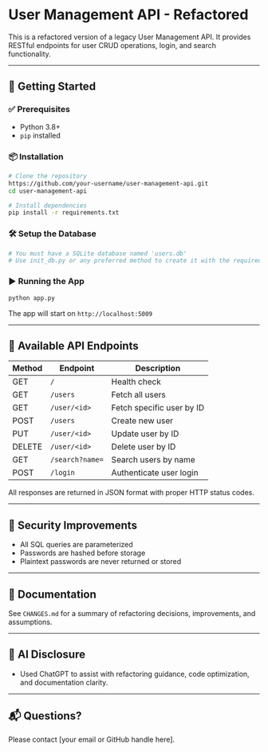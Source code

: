 # User Management API - Refactored

This is a refactored version of a legacy User Management API. It provides RESTful endpoints for user CRUD operations, login, and search functionality.

---

## 🚀 Getting Started

### ✅ Prerequisites
- Python 3.8+
- `pip` installed

### 📦 Installation
```bash
# Clone the repository
https://github.com/your-username/user-management-api.git
cd user-management-api

# Install dependencies
pip install -r requirements.txt
```

### 🛠️ Setup the Database
```bash
# You must have a SQLite database named 'users.db'
# Use init_db.py or any preferred method to create it with the required schema
```

### ▶️ Running the App
```bash
python app.py
```
The app will start on `http://localhost:5009`

---

## 📌 Available API Endpoints

| Method | Endpoint             | Description                   |
|--------|----------------------|-------------------------------|
| GET    | `/`                  | Health check                  |
| GET    | `/users`             | Fetch all users               |
| GET    | `/user/<id>`         | Fetch specific user by ID     |
| POST   | `/users`             | Create new user               |
| PUT    | `/user/<id>`         | Update user by ID             |
| DELETE | `/user/<id>`         | Delete user by ID             |
| GET    | `/search?name=`      | Search users by name          |
| POST   | `/login`             | Authenticate user login       |

All responses are returned in JSON format with proper HTTP status codes.

---

## 🔐 Security Improvements
- All SQL queries are parameterized
- Passwords are hashed before storage
- Plaintext passwords are never returned or stored

---

## 📄 Documentation
See `CHANGES.md` for a summary of refactoring decisions, improvements, and assumptions.

---

## 🤖 AI Disclosure
- Used ChatGPT to assist with refactoring guidance, code optimization, and documentation clarity.

---

## 📬 Questions?
Please contact [your email or GitHub handle here].

